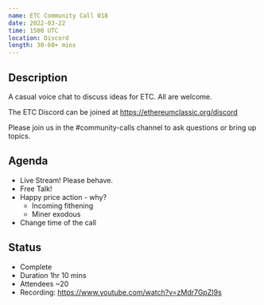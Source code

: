 ```yaml
---
name: ETC Community Call 018
date: 2022-03-22
time: 1500 UTC
location: Discord
length: 30-60+ mins
---
```


## Description

A casual voice chat to discuss ideas for ETC. All are welcome.

The ETC Discord can be joined at https://ethereumclassic.org/discord

Please join us in the #community-calls channel to ask questions or bring up topics.

## Agenda

- Live Stream! Please behave.
- Free Talk!
- Happy price action - why?
  - Incoming fithening
  - Miner exodous
- Change time of the call

## Status

- Complete
- Duration 1hr 10 mins
- Attendees ~20
- Recording: https://www.youtube.com/watch?v=zMdr7GpZI9s
